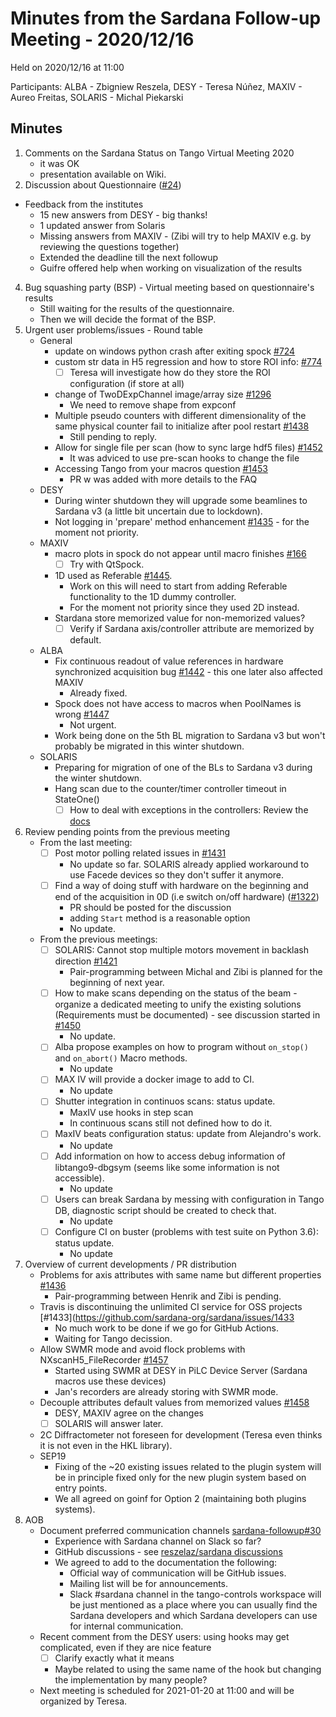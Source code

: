 # Minutes from the Sardana Follow-up Meeting - 2020/12/16

Held on 2020/12/16 at 11:00

Participants: ALBA - Zbigniew Reszela, DESY - Teresa Núñez, MAXIV - Aureo Freitas, SOLARIS - Michal Piekarski 

## Minutes

1. Comments on the Sardana Status on Tango Virtual Meeting 2020
    - it was OK
    - presentation available on Wiki.
3. Discussion about Questionnaire ([#24](https://github.com/sardana-org/sardana-followup/issues/24))
  - Feedback from the institutes
      - 15 new answers from DESY - big thanks!
      - 1 updated answer from Solaris
      - Missing answers from MAXIV - (Zibi will try to help MAXIV e.g. by reviewing the questions together)
      - Extended the deadline till the next followup
      - Guifre offered help when working on visualization of the results
4. Bug squashing party (BSP) - Virtual meeting based on questionnaire's results
      - Still waiting for the results of the questionnaire.
      - Then we will decide the format of the BSP.
5. Urgent user problems/issues - Round table
    - General
        - update on windows python crash after exiting spock [#724](https://github.com/sardana-org/sardana/issues/724)
        - custom str data in H5 regression and how to store ROI info: [#774](https://github.com/sardana-org/sardana/issues/771)
            - [ ] Teresa will investigate how do they store the ROI configuration (if store at all)
        - change of TwoDExpChannel image/array size [#1296](https://github.com/sardana-org/sardana/issues/1296)
            - We need to remove shape from expconf
        - Multiple pseudo counters with different dimensionality of the same physical counter fail to initialize after pool restart [#1438](https://github.com/sardana-org/sardana/issues/1438)
            - Still pending to reply.
        - Allow for single file per scan (how to sync large hdf5 files) [#1452](https://github.com/sardana-org/sardana/issues/1452)
            - It was adviced to use pre-scan hooks to change the file
        - Accessing Tango from your macros question [#1453](https://github.com/sardana-org/sardana/issues/1453)
            - PR w was added with more details to the FAQ
    - DESY
        - During winter shutdown they will upgrade some beamlines to Sardana v3 (a little bit uncertain due to lockdown).
        - Not logging in 'prepare' method enhancement [#1435](https://github.com/sardana-org/sardana/issues/1435) - for the moment not priority.
    - MAXIV
        - macro plots in spock do not appear until macro finishes [#166](https://github.com/sardana-org/sardana/issues/166)
            - [ ] Try with QtSpock.
        - 1D used as Referable [#1445](https://github.com/sardana-org/sardana/issues/1445).
            - Work on this will need to start from adding Referable functionality to the 1D dummy controller.
            - For the moment not priority since they used 2D instead.
        - Stardana store memorized value for non-memorized values?
            - [ ] Verify if Sardana axis/controller attribute are memorized by default.
    - ALBA
        - Fix continuous readout of value references in hardware synchronized acquisition  bug [#1442](https://github.com/sardana-org/sardana/issues/1442) - this one later also affected MAXIV
            - Already fixed.
        - Spock does not have access to macros when PoolNames is wrong [#1447](https://github.com/sardana-org/sardana/issues/1447)
            - Not urgent.
        - Work being done on the 5th BL migration to Sardana v3 but won't probably be migrated in this winter shutdown.
    - SOLARIS
        - Preparing for migration of one of the BLs to Sardana v3 during the winter shutdown.
        - Hang scan due to the counter/timer controller timeout in StateOne()
            - [ ] How to deal with exceptions in the controllers: Review the [docs](https://sardana-controls.org/devel/howto_controllers/howto_controller.html#error-handling)
5. Review pending points from the previous meeting
    - From the last meeting:
        - [ ] Post motor polling related issues in [#1431](https://github.com/sardana-org/sardana/issues/1431)
            - No update so far. SOLARIS already applied workaround to use Facede devices so they don't suffer it anymore.
        - [ ] Find a way of doing stuff with hardware on the beginning and end of the acquisition in 0D (i.e switch on/off hardware) ([#1322](https://github.com/sardana-org/sardana/issues/1322))
            - PR should be posted for the discussion
            - adding `Start` method is a reasonable option
            - No update.
    - From the previous meetings:
        - [ ] SOLARIS: Cannot stop multiple motors movement in backlash direction [#1421](https://github.com/sardana-org/sardana/issues/1421)
            - Pair-programming between Michal and Zibi is planned for the beginning of next year.
        - [ ] How to make scans depending on the status of the beam - organize a dedicated meeting to unify the existing solutions (Requirements must be documented) - see discussion started in [#1450](https://github.com/sardana-org/sardana/issues/1450)
            - No update.
        - [ ] Alba propose examples on how to program without `on_stop()` and `on_abort()` Macro methods.
            - No update
        - [ ] MAX IV will provide a docker image to add to CI.
            - No update
        - [ ] Shutter integration in continuos scans: status update.
            - MaxIV use hooks in step scan
            - In continuous scans still not defined how to do it.
        - [ ] MaxIV beats configuration status: update from  Alejandro's work.
            - No update
        - [ ] Add information on how to access debug information of libtango9-dbgsym (seems like some information is not accessible).
            - No update
        - [ ] Users can break Sardana by messing with configuration in Tango DB, diagnostic script should be created to check that.
            - No update
        - [ ] Configure CI on buster (problems with test suite on Python 3.6): status update.
            - No update
6. Overview of current developments / PR distribution
    - Problems for axis attributes with same name but different properties [#1436](https://github.com/sardana-org/sardana/issues/1436)
        - Pair-programming between Henrik and Zibi is pending.
    - Travis is discontinuing the unlimited CI service for OSS projects [#1433](https://github.com/sardana-org/sardana/issues/1433
        - No much work to be done if we go for GitHub Actions.
        - Waiting for Tango decission.
    - Allow SWMR mode and avoid flock problems with NXscanH5_FileRecorder [#1457](https://github.com/sardana-org/sardana/issues/1457)
        - Started using SWMR at DESY in PiLC Device Server (Sardana macros use these devices)
        - Jan's recorders are already storing with SWMR mode.
    - Decouple attributes default values from memorized values [#1458](https://github.com/sardana-org/sardana/issues/1458)
        - DESY, MAXIV agree on the changes
        - [ ] SOLARIS will answer later.
    - 2C Diffractometer not foreseen for development (Teresa even thinks it is not even in the HKL library).
    - SEP19
        - Fixing of the ~20 existing issues related to the plugin system will be in principle fixed only for the new plugin system based on entry points.
        - We all agreed on goinf for Option 2 (maintaining both plugins systems).
7. AOB
    - Document preferred communication channels [sardana-followup#30](https://github.com/sardana-org/sardana-followup/issues/30)
        - Experience with Sardana channel on Slack so far? 
        - GitHub discussions - see [reszelaz/sardana discussions](https://github.com/reszelaz/sardana/discussions)
        - We agreed to add to the documentation the following:
            - Official way of communication will be GitHub issues.
            - Mailing list will be for announcements. 
            - Slack #sardana channel in the tango-controls workspace will be just mentioned as a place where you can usually find the Sardana developers and which Sardana developers can use for internal communication.
    - Recent comment from the DESY users: using hooks may get complicated, even if they are nice feature
        - [ ] Clarify exactly what it means
        - Maybe related to using the same name of the hook but changing the implementation by many people?
    - Next meeting is scheduled for 2021-01-20 at 11:00 and will be organized by Teresa.
